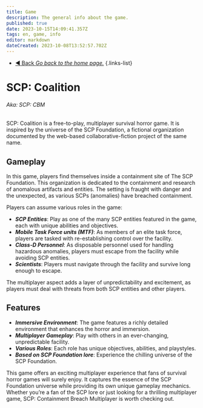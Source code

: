 ```yaml
---
title: Game
description: The general info about the game.
published: true
date: 2023-10-15T14:09:41.357Z
tags: en, game, info
editor: markdown
dateCreated: 2023-10-08T13:52:57.702Z
---
```


- [:arrow_backward: Back *Go back to the home page.*](/en/home#game-wiki)
{.links-list}

# SCP: Coalition
###### Aka: SCP: CBM

SCP: Coalition is a free-to-play, multiplayer survival horror game. It is inspired by the universe of the SCP Foundation, a fictional organization documented by the web-based collaborative-fiction project of the same name.

## Gameplay

In this game, players find themselves inside a containment site of The SCP Foundation. This organization is dedicated to the containment and research of anomalous artifacts and entities. The setting is fraught with danger and the unexpected, as various SCPs (anomalies) have breached containment.

Players can assume various roles in the game:

- ***SCP Entities***: Play as one of the many SCP entities featured in the game, each with unique abilities and objectives.
- ***Mobile Task Force units (MTF)***: As members of an elite task force, players are tasked with re-establishing control over the facility.
- ***Class-D Personnel***: As disposable personnel used for handling hazardous anomalies, players must escape from the facility while avoiding SCP entities.
- ***Scientists***: Players must navigate through the facility and survive long enough to escape.

The multiplayer aspect adds a layer of unpredictability and excitement, as players must deal with threats from both SCP entities and other players.

## Features
- ***Immersive Environment***: The game features a richly detailed environment that enhances the horror and immersion.
- ***Multiplayer Gameplay***: Play with others in an ever-changing, unpredictable facility.
- ***Various Roles***: Each role has unique objectives, abilities, and playstyles.
- ***Based on SCP Foundation lore***: Experience the chilling universe of the SCP Foundation.

This game offers an exciting multiplayer experience that fans of survival horror games will surely enjoy. It captures the essence of the SCP Foundation universe while providing its own unique gameplay mechanics. Whether you’re a fan of the SCP lore or just looking for a thrilling multiplayer game, SCP: Containment Breach Multiplayer is worth checking out.